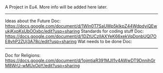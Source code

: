 A Project in Eu4. More info will be added here later.

-----------------------------------------------------
Ideas about the Future Doc: https://docs.google.com/document/d/1WIn0T7SaUWp5kIkpZ44WdpdyiQEwukjKxpKsUbOOxbc/edit?usp=sharing
Standards for coding stuff Doc: https://docs.google.com/document/d/1DZtUCzIIAXYeK66xekVqDonbUQl7OE8vhP2ZUj3A78c/edit?usp=sharing
Wat needs to be done Doc: 

-----------------------------------------------------
Doc for Religions: https://docs.google.com/document/d/1ojmtiaR391MJll1v4AWwDT9DnnihGrM8WrU-wMUxOpY/edit?usp=sharing
